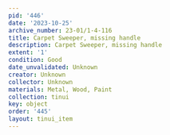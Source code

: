 ```yaml
---
pid: '446'
date: '2023-10-25'
archive_number: 23-01/1-4-116
title: Carpet Sweeper, missing handle
description: Carpet Sweeper, missing handle
extent: '1'
condition: Good
date_unvalidated: Unknown
creator: Unknown
collector: Unknown
materials: Metal, Wood, Paint
collection: tinui
key: object
order: '445'
layout: tinui_item
---
```

